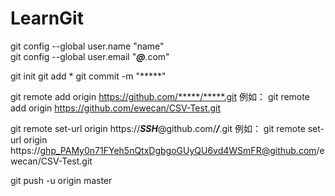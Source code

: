# LearnGit

git config --global user.name "name"  
git config --global user.email "*****@*****.com" 

git init
git add *
git commit -m "*****"    

git remote add origin https://github.com/*****/*****.git
例如：
git remote add origin https://github.com/ewecan/CSV-Test.git

git remote set-url origin https://*****SSH*****@github.com/*****/*****.git
例如：
git remote set-url origin https://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@github.com/ewecan/CSV-Test.git

git push -u origin master

